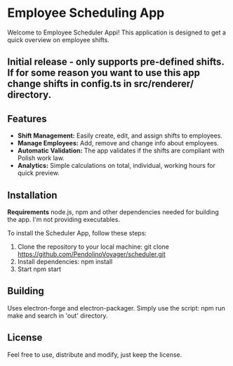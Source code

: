 # Employee Scheduling App

Welcome to Employee Scheduler Appi! This application is designed to get a quick overview on employee shifts.
## Initial release - only supports pre-defined shifts. If for some reason you want to use this app change shifts in config.ts in src/renderer/ directory. 

## Features

- **Shift Management:** Easily create, edit, and assign shifts to employees.
- **Manage Employees:** Add, remove and change info about employees.
- **Automatic Validation:** The app validates if the shifts are compliant with Polish work law.
- **Analytics:** Simple calculations on total, individual, working hours for quick preview.

## Installation
**Requirements** node.js, npm and other dependencies needed for building the app. I'm not providing executables.

To install the  Scheduler App, follow these steps:
1. Clone the repository to your local machine:
  git clone https://github.com/PendolinoVoyager/scheduler.git
2. Install dependencies:
  npm install
3. Start
  npm start

##  Building
Uses electron-forge and electron-packager. Simply use the script: npm run make and search in 'out' directory.

## License
Feel free to use, distribute and modify, just keep the license.

